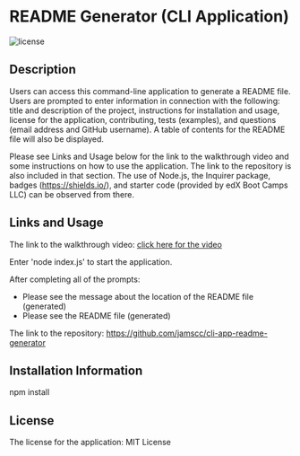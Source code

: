 # README Generator (CLI Application)
![license](https://img.shields.io/badge/License-MIT_License-red.svg)

## Description

Users can access this command-line application to generate a README file. Users are prompted to enter information in connection with the following: title and description of the project, instructions for installation and usage, license for the application, contributing, tests (examples), and questions (email address and GitHub username). A table of contents for the README file will also be displayed. 

Please see Links and Usage below for the link to the walkthrough video and some instructions on how to use the application. The link to the repository is also included in that section. The use of Node.js, the Inquirer package, badges (https://shields.io/), and starter code (provided by edX Boot Camps LLC) can be observed from there. 

## Links and Usage 

The link to the walkthrough video: [click here for the video](https://drive.google.com/file/d/1Uhuc0t_-0sH6UZluNg5BizmS-htUg7cs/view?usp=share_link)

Enter 'node index.js' to start the application. 

After completing all of the prompts: 
- Please see the message about the location of the README file (generated)
- Please see the README file (generated)

The link to the repository: https://github.com/jamscc/cli-app-readme-generator

## Installation Information

npm install

## License

The license for the application: MIT License